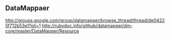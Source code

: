 ## DataMappaer

http://groups.google.com/group/datamapper/browse_thread/thread/de04225f712b53e1?pli=1
http://rubydoc.info/github/datamapper/dm-core/master/DataMapper/Resource